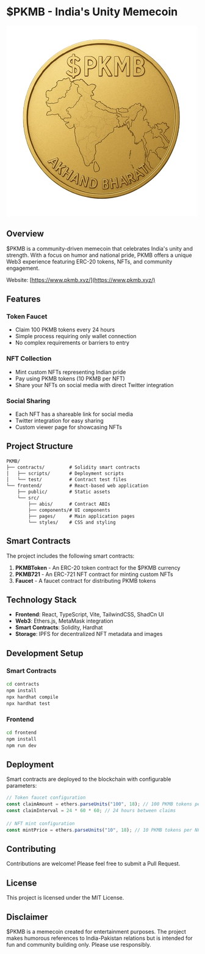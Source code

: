 # $PKMB - India's Unity Memecoin

![PKMB Logo](./frontend/public/favicon.png)

## Overview

$PKMB is a community-driven memecoin that celebrates India's unity and strength. With a focus on humor and national pride, PKMB offers a unique Web3 experience featuring ERC-20 tokens, NFTs, and community engagement.

Website: [https://www.pkmb.xyz/](https://www.pkmb.xyz/)

## Features

### Token Faucet

-   Claim 100 PKMB tokens every 24 hours
-   Simple process requiring only wallet connection
-   No complex requirements or barriers to entry

### NFT Collection

-   Mint custom NFTs representing Indian pride
-   Pay using PKMB tokens (10 PKMB per NFT)
-   Share your NFTs on social media with direct Twitter integration

### Social Sharing

-   Each NFT has a shareable link for social media
-   Twitter integration for easy sharing
-   Custom viewer page for showcasing NFTs

## Project Structure

```
PKMB/
├── contracts/         # Solidity smart contracts
│   ├── scripts/       # Deployment scripts
│   └── test/          # Contract test files
└── frontend/          # React-based web application
    ├── public/        # Static assets
    └── src/
        ├── abis/      # Contract ABIs
        ├── components/# UI components
        ├── pages/     # Main application pages
        └── styles/    # CSS and styling
```

## Smart Contracts

The project includes the following smart contracts:

1. **PKMBToken** - An ERC-20 token contract for the $PKMB currency
2. **PKMB721** - An ERC-721 NFT contract for minting custom NFTs
3. **Faucet** - A faucet contract for distributing PKMB tokens

## Technology Stack

-   **Frontend**: React, TypeScript, Vite, TailwindCSS, ShadCn UI
-   **Web3**: Ethers.js, MetaMask integration
-   **Smart Contracts**: Solidity, Hardhat
-   **Storage**: IPFS for decentralized NFT metadata and images

## Development Setup

### Smart Contracts

```bash
cd contracts
npm install
npx hardhat compile
npx hardhat test
```

### Frontend

```bash
cd frontend
npm install
npm run dev
```

## Deployment

Smart contracts are deployed to the blockchain with configurable parameters:

```javascript
// Token faucet configuration
const claimAmount = ethers.parseUnits("100", 18); // 100 PKMB tokens per claim
const claimInterval = 24 * 60 * 60; // 24 hours between claims

// NFT mint configuration
const mintPrice = ethers.parseUnits("10", 18); // 10 PKMB tokens per NFT
```

## Contributing

Contributions are welcome! Please feel free to submit a Pull Request.

## License

This project is licensed under the MIT License.

## Disclaimer

$PKMB is a memecoin created for entertainment purposes. The project makes humorous references to India-Pakistan relations but is intended for fun and community building only. Please use responsibly.
